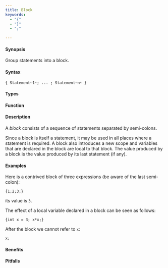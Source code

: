 ```yaml
---
title: Block
keywords:
  - "{"
  - "}"
  - ";"

---
```


#### Synopsis

Group statements into a block.

#### Syntax

`{ Statement~1~; ... ; Statement~n~ }`

#### Types

#### Function

#### Description

A _block_ consists of a sequence of statements separated by semi-colons.

Since a block is itself a statement, it may be used in all places where a statement is required. 
A block also introduces a new scope and variables that are declared in the block are local to that block. 
The value produced by a block is the value produced by its last statement (if any).

#### Examples

Here is a contrived block of three expressions (be aware of the last semi-colon):
```rascal-shell
{1;2;3;}
```
its value is `3`.

The effect of a local variable declared in a block can be seen as follows:
```rascal-shell,error
{int x = 3; x*x;}
```
After the block we cannot refer to `x`:
```rascal-shell,continue,error
x;
```


#### Benefits

#### Pitfalls

